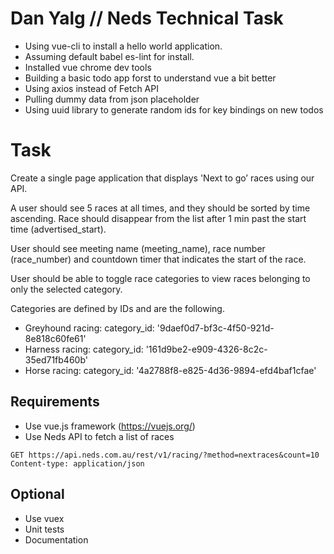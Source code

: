 # Dan Yalg // Neds Technical Task

- Using vue-cli to install a hello world application.
- Assuming default babel es-lint for install.
- Installed vue chrome dev tools
- Building a basic todo app forst to understand vue a bit better
- Using axios instead of Fetch API 
- Pulling dummy data from json placeholder
- Using uuid library to generate random ids for key bindings on new todos










# Task 

Create a single page application that displays 'Next to go’ races using our API. 

A user should see 5 races at all times, and they should be sorted by time ascending. Race should disappear from the list after 1 min past the start time (advertised_start). 

User should see meeting name (meeting_name), race number (race_number) and countdown timer that indicates the start of the race. 

User should be able to toggle race categories to view races belonging to only the selected category. 

Categories are defined by IDs and are the following. 
- Greyhound racing: category_id: '9daef0d7-bf3c-4f50-921d-8e818c60fe61' 
- Harness racing: category_id: '161d9be2-e909-4326-8c2c-35ed71fb460b' 
- Horse racing: category_id: '4a2788f8-e825-4d36-9894-efd4baf1cfae' 

## Requirements 
- Use vue.js framework (https://vuejs.org/) 
- Use Neds API to fetch a list of races 
```
GET https://api.neds.com.au/rest/v1/racing/?method=nextraces&count=10
Content-type: application/json 
```

## Optional 
- Use vuex 
- Unit tests 
- Documentation 
